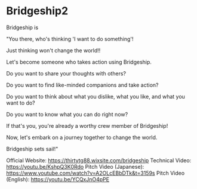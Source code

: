 # Bridgeship2

Bridgeship is 

"You there, who's thinking 'I want to do something'!

Just thinking won't change the world!!

Let's become someone who takes action using Bridgeship.

Do you want to share your thoughts with others?

Do you want to find like-minded companions and take action?

Do you want to think about what you dislike, what you like, and what you want to do?

Do you want to know what you can do right now?

If that's you, you're already a worthy crew member of Bridgeship!

Now, let's embark on a journey together to change the world.

Bridgeship sets sail!"


Official Website: https://thirtytg88.wixsite.com/bridgeship
Technical Video: https://youtu.be/KshpQ3K0Rdo
Pitch Video (Japanese): https://www.youtube.com/watch?v=A2OLcEBbDTk&t=3159s
Pitch Video (English): https://youtu.be/YCQxJnO4pPE
